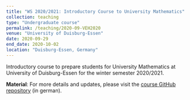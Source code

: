 ```yaml
---
title: "WS 2020/2021: Introductory Course to University Mathematics"
collection: teaching
type: "Undergraduate course"
permalink: /teaching/2020-09-VEH2020
venue: "University of Duisburg-Essen"
date: 2020-09-29
end_date: 2020-10-02
location: "Duisburg-Essen, Germany"
---
```


Introductory course to prepare students for University Mathematics at University of Duisburg-Essen for the winter semester 2020/2021.

**Material**: For more details and updates, please visit the [course GitHub repository](https://github.com/JoKaBus/VEH2020) (in german).
